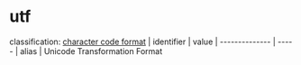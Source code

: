 # utf
classification: [character code format](character.md)
| identifier     | value
| -------------- | -----
| alias          | Unicode Transformation Format